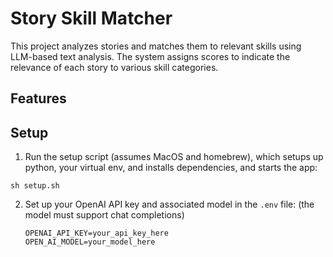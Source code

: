 # Story Skill Matcher

This project analyzes stories and matches them to relevant skills using LLM-based text analysis. The system assigns scores to indicate the relevance of each story to various skill categories.

## Features

## Setup

1. Run the setup script (assumes MacOS and homebrew), which setups up python, your virtual env, and installs dependencies, and starts the app:
  ```
  sh setup.sh
  ```

2. Set up your OpenAI API key and associated model in the `.env` file:
  (the model must support chat completions)
   ```
   OPENAI_API_KEY=your_api_key_here
   OPEN_AI_MODEL=your_model_here
   ```